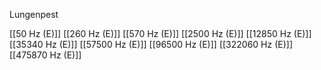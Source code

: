 Lungenpest

[[50 Hz (E)]]
[[260 Hz (E)]]
[[570 Hz (E)]]
[[2500 Hz (E)]]
[[12850 Hz (E)]]
[[35340 Hz (E)]]
[[57500 Hz (E)]]
[[96500 Hz (E)]]
[[322060 Hz (E)]]
[[475870 Hz (E)]]